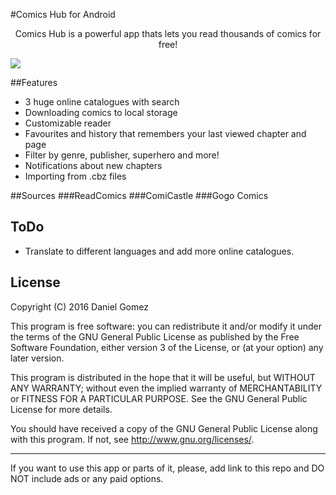 #Comics Hub for Android
<p align="center">Comics Hub is a powerful app thats lets you read thousands of comics for free!</p>

<img src="https://i.imgsafe.org/78b0f159b2.png">

##Features
 - 3 huge online catalogues with search
 - Downloading comics to local storage
 - Customizable reader
 - Favourites and history that remembers your last viewed chapter and page
 - Filter by genre, publisher, superhero and more!
 - Notifications about new chapters
 - Importing from .cbz files

##Sources
###ReadComics
###ComiCastle
###Gogo Comics

## ToDo
 - Translate to different languages and add more online catalogues.
 
## License

Copyright (C) 2016 Daniel Gomez

This program is free software: you can redistribute it and/or modify it under the terms of the GNU General Public License as published by the Free Software Foundation, either version 3 of the License, or (at your option) any later version.

This program is distributed in the hope that it will be useful, but WITHOUT ANY WARRANTY; without even the implied warranty of MERCHANTABILITY or FITNESS FOR A PARTICULAR PURPOSE. See the GNU General Public License for more details.

You should have received a copy of the GNU General Public License along with this program. If not, see http://www.gnu.org/licenses/.

---

If you want to use this app or parts of it, please, add link to this repo and DO NOT include ads or any paid options.
